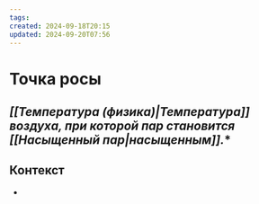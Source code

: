 ```yaml
---
tags: 
created: 2024-09-18T20:15
updated: 2024-09-20T07:56
---
```

# Точка росы

## ***[[Температура (физика)|Температура]] воздуха, при которой пар становится [[Насыщенный пар|насыщенным]].****

## Контекст
- 


